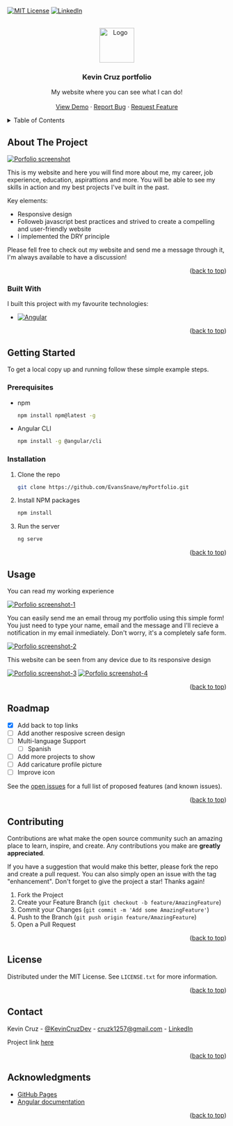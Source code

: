 <!-- Improved compatibility of back to top link: See: https://github.com/othneildrew/Best-README-Template/pull/73 -->
<a name="readme-top"></a>

[![MIT License][license-shield]][license-url]
[![LinkedIn][linkedin-shield]][linkedin-url]

<!-- PROJECT LOGO -->
<br />
<div align="center">
  <a href="https://github.com/EvansSnave/myPortfolio">
    <img src="/src/assets/images/icons/kevin-logo.png" alt="Logo" width="80" height="80">
  </a>

  <h3 align="center">Kevin Cruz portfolio</h3>

  <p align="center">
    My website where you can see what I can do!
    <br />
    <br />
    <a href="https://github.com/othneildrew/Best-README-Template">View Demo</a>
    ·
    <a href="https://github.com/EvansSnave/myPortfolio/issues/new?labels=bug&template=bug-report---.md">Report Bug</a>
    ·
    <a href="https://github.com/EvansSnave/myPortfolio/issues/new?labels=enhancement&template=feature-request---.md">Request Feature</a>
  </p>
</div>



<!-- TABLE OF CONTENTS -->
<details>
  <summary>Table of Contents</summary>
  <ol>
    <li>
      <a href="#about-the-project">About The Project</a>
      <ul>
        <li><a href="#built-with">Built With</a></li>
      </ul>
    </li>
    <li>
      <a href="#getting-started">Getting Started</a>
      <ul>
        <li><a href="#prerequisites">Prerequisites</a></li>
        <li><a href="#installation">Installation</a></li>
      </ul>
    </li>
    <li><a href="#usage">Usage</a></li>
    <li><a href="#roadmap">Roadmap</a></li>
    <li><a href="#contributing">Contributing</a></li>
    <li><a href="#license">License</a></li>
    <li><a href="#contact">Contact</a></li>
    <li><a href="#acknowledgments">Acknowledgments</a></li>
  </ol>
</details>



<!-- ABOUT THE PROJECT -->
## About The Project

[![Porfolio screenshot][product-screenshot]](https://example.com)

This is my website and here you will find more about me, my career, job experience, education, aspirattions and more. You will be able to see my skills in action and my best projects I've built in the past.

Key elements:
* Responsive design
* Followeb javascript best practices and strived to create a compelling and user-friendly website
* I implemented the DRY principle

Please fell free to check out my website and send me a message through it, I'm always available to have a discussion! 

<p align="right">(<a href="#readme-top">back to top</a>)</p>



### Built With

I built this project with my favourite technologies:

* [![Angular][Angular.io]][Angular-url]

<p align="right">(<a href="#readme-top">back to top</a>)</p>



<!-- GETTING STARTED -->
## Getting Started

To get a local copy up and running follow these simple example steps.

### Prerequisites

* npm
  ```sh
  npm install npm@latest -g
  ```
* Angular CLI
  ```sh
  npm install -g @angular/cli
  ```

### Installation

1. Clone the repo
   ```sh
   git clone https://github.com/EvansSnave/myPortfolio.git
   ```
2. Install NPM packages
   ```sh
   npm install
   ```
3. Run the server
   ```sh
   ng serve
   ```

<p align="right">(<a href="#readme-top">back to top</a>)</p>



<!-- USAGE EXAMPLES -->
## Usage

You can read my working experience

[![Porfolio screenshot-1][product-screenshot-1]](https://example.com)

You can easily send me an email throug my portfolio using this simple form! You just need to type your name, email and the message and I'll recieve a notification in my email inmediately. Don't worry, it's a completely safe form.

[![Porfolio screenshot-2][product-screenshot-2]](https://example.com)

This website can be seen from any device due to its responsive design

[![Porfolio screenshot-3][product-screenshot-3]](https://example.com)
[![Porfolio screenshot-4][product-screenshot-4]](https://example.com)

<p align="right">(<a href="#readme-top">back to top</a>)</p>



<!-- ROADMAP -->
## Roadmap

- [x] Add back to top links
- [ ] Add another resposive screen design
- [ ] Multi-language Support
    - [ ] Spanish
- [ ] Add more projects to show
- [ ] Add caricature profile picture
- [ ] Improve icon

See the [open issues](https://github.com/EvansSnave/myPortfolio/issues) for a full list of proposed features (and known issues).

<p align="right">(<a href="#readme-top">back to top</a>)</p>



<!-- CONTRIBUTING -->
## Contributing

Contributions are what make the open source community such an amazing place to learn, inspire, and create. Any contributions you make are **greatly appreciated**.

If you have a suggestion that would make this better, please fork the repo and create a pull request. You can also simply open an issue with the tag "enhancement".
Don't forget to give the project a star! Thanks again!

1. Fork the Project
2. Create your Feature Branch (`git checkout -b feature/AmazingFeature`)
3. Commit your Changes (`git commit -m 'Add some AmazingFeature'`)
4. Push to the Branch (`git push origin feature/AmazingFeature`)
5. Open a Pull Request

<p align="right">(<a href="#readme-top">back to top</a>)</p>



<!-- LICENSE -->
## License

Distributed under the MIT License. See `LICENSE.txt` for more information.

<p align="right">(<a href="#readme-top">back to top</a>)</p>



<!-- CONTACT -->
## Contact

Kevin Cruz - [@KevinCruzDev](https://twitter.com/KevinCruzDev) - cruzk1257@gmail.com - [LinkedIn](https://www.linkedin.com/in/kevin-cruz-developer/)

Project link [here](https://github.com/your_username/repo_name)

<p align="right">(<a href="#readme-top">back to top</a>)</p>



<!-- ACKNOWLEDGMENTS -->
## Acknowledgments

* [GitHub Pages](https://pages.github.com)
* [Angular documentation](https://angular.io/docs)

<p align="right">(<a href="#readme-top">back to top</a>)</p>



<!-- MARKDOWN LINKS & IMAGES -->
<!-- https://www.markdownguide.org/basic-syntax/#reference-style-links -->
[contributors-shield]: https://img.shields.io/github/contributors/othneildrew/Best-README-Template.svg?style=for-the-badge
[contributors-url]: https://github.com/othneildrew/Best-README-Template/graphs/contributors
[forks-shield]: https://img.shields.io/github/forks/othneildrew/Best-README-Template.svg?style=for-the-badge
[forks-url]: https://github.com/othneildrew/Best-README-Template/network/members
[stars-shield]: https://img.shields.io/github/stars/othneildrew/Best-README-Template.svg?style=for-the-badge
[stars-url]: https://github.com/othneildrew/Best-README-Template/stargazers
[issues-shield]: https://img.shields.io/github/issues/othneildrew/Best-README-Template.svg?style=for-the-badge
[issues-url]: https://github.com/othneildrew/Best-README-Template/issues
[license-shield]: https://img.shields.io/github/license/othneildrew/Best-README-Template.svg?style=for-the-badge
[license-url]: https://github.com/EvansSnave/myPortfolio/blob/dev/LICENSE
[linkedin-shield]: https://img.shields.io/badge/-LinkedIn-black.svg?style=for-the-badge&logo=linkedin&colorB=555
[linkedin-url]: https://www.linkedin.com/in/kevin-cruz-developer/
[product-screenshot]: /src/assets/images/portfolio/0.png
[product-screenshot-1]: /src/assets/images/portfolio/1.png
[product-screenshot-2]: /src/assets/images/portfolio/2.png
[product-screenshot-3]: /src/assets/images/portfolio/3.png
[product-screenshot-4]: /src/assets/images/portfolio/4.png
[Next.js]: https://img.shields.io/badge/next.js-000000?style=for-the-badge&logo=nextdotjs&logoColor=white
[Next-url]: https://nextjs.org/
[React.js]: https://img.shields.io/badge/React-20232A?style=for-the-badge&logo=react&logoColor=61DAFB
[React-url]: https://reactjs.org/
[Vue.js]: https://img.shields.io/badge/Vue.js-35495E?style=for-the-badge&logo=vuedotjs&logoColor=4FC08D
[Vue-url]: https://vuejs.org/
[Angular.io]: https://img.shields.io/badge/Angular-DD0031?style=for-the-badge&logo=angular&logoColor=white
[Angular-url]: https://angular.io/
[Svelte.dev]: https://img.shields.io/badge/Svelte-4A4A55?style=for-the-badge&logo=svelte&logoColor=FF3E00
[Svelte-url]: https://svelte.dev/
[Laravel.com]: https://img.shields.io/badge/Laravel-FF2D20?style=for-the-badge&logo=laravel&logoColor=white
[Laravel-url]: https://laravel.com
[Bootstrap.com]: https://img.shields.io/badge/Bootstrap-563D7C?style=for-the-badge&logo=bootstrap&logoColor=white
[Bootstrap-url]: https://getbootstrap.com
[JQuery.com]: https://img.shields.io/badge/jQuery-0769AD?style=for-the-badge&logo=jquery&logoColor=white
[JQuery-url]: https://jquery.com 
